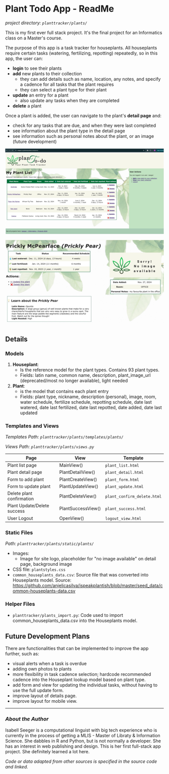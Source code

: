 # Plant Todo App - ReadMe
_project directory: `planttracker/plants/`_

This is my first ever full stack project. It's the final project for an Informatics class on a Master's course.

The purpose of this app is a task tracker for houseplants. 
All houseplants require certain tasks (watering, fertilizing, repotting) repeatedly, so in this app, the user can:

* __login__ to see their plants
* __add__ new plants to their collection
    * they can add details such as name, location, any notes, and specify a cadence for all tasks that the plant requires
    * they can select a plant type for their plant
* __update__ an entry for a plant
    * also update any tasks when they are completed
* __delete__ a plant

Once a plant is added, the user can navigate to the plant's __detail page__ and:
* check for any tasks that are due, and when they were last completed
* see information about the plant type in the detail page
* see information such as personal notes about the plant, or an image (future development)

![screenshot_main](static/screenshots/plantodo_main_screenshot.jpg)

![screenshot_detail](static/screenshots/plantodo_detail_screenshot_crop.jpg)

## Details

### Models

1. __Houseplant__: 
    * Is the reference model for the plant types. Contains 93 plant types.
    * Fields: latin name, common name, description, plant_image_url (deprecated/most no longer available), light needed
2. __Plant__:
    * is the model that contains each plant entry
    * Fields: plant type, nickname, description (personal), image, room, water schedule, fertilize schedule, repotting schedule, date last watered, date last fertilized, date last repotted, date added, date last updated

### Templates and Views
_Templates Path: `planttracker/plants/templates/plants/`_

_Views Path: `planttracker/plants/views.py`_

|   Page  |   View    |    Template    |
| ------------ | ------------ | ----------- |
| Plant list page |  MainView() | `plant_list.html` |
| Plant detail page | PlantDetailView()  | `plant_detail.html` |
| Form to add plant  | PlantCreateView() | `plant_form.html` |
| Form to update plant | PlantUpdateView()  | `plant_update.html` |
| Delete plant confirmation  | PlantDeleteView()  | `plant_confirm_delete.html` |
| Plant Update/Delete success | PlantSuccessView() | `plant_success.html` |
| User Logout | OpenView() | `logout_view.html` |

### Static Files
_Path: `planttracker/plants/static/plants/`_

* Images:
    * Image for site logo, placeholder for "no image available" on detail page, background image
* CSS file: `plantstyles.css`
* `common_houseplants_data.csv`: Source file that was converted into Houseplants model. Source: https://github.com/anjelicasilva/ispeakplantish/blob/master/seed_data/common-houseplants-data.csv 

### Helper Files
* `planttracker/plants_import.py`: Code used to import common_houseplants_data.csv into the Houseplants model.


## Future Development Plans
There are functionalities that can be implemented to improve the app further, such as:

* visual alerts when a task is overdue
* adding own photos to plants
* more flexibility in task cadence selection; hardcode recommended cadence into the Houseplant lookup model based on plant type.
* add form and view for updating the individual tasks, without having to use the full update form.
* improve layout of details page.
* improve layout for mobile view.

---------
### _About the Author_
Isabell Seeger is a computational linguist with big tech experience who is currently in the process of getting a MLIS - Master of Libraty & Information Science. She dabbles in R and Python, but is not normally a developer. She has an interest in web publishing and design. This is her first full-stack app project. She definitely learned a lot here.

_Code or data adapted from other sources is specified in the source code and linked._
